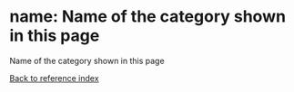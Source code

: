 # name: Name of the category shown in this page

Name of the category shown in this page

[Back to reference index](../README.md)
